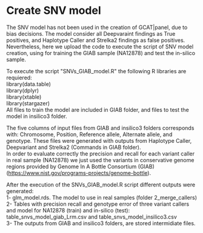 # Create SNV model

The SNV model has not been used in the creation of GCAT|panel, due to bias decisions. The model consider all Deepvaraint findings as True positives, and Haplotype Caller and Strelka2 findings as false positives. Nevertheless, here we upload the code to execute the script of SNV model creation, using for training the GIAB sample (NA12878) and test the in-silico sample.  

To execute the script "SNVs_GIAB_model.R" the following R libraries are requiered:  
library(data.table)  
library(dplyr)  
library(xtable)  
library(stargazer)  
All files to train the model are included in GIAB folder, and files to test the model in insilico3 folder.  

The five columns of input files from GIAB and insilico3 folders corresponds with: Chromosome, Position, Reference allele, Alternate allele, and genotype. These files were generated with outputs from Haplotype Caller, Deepvariant and Strelka2 (Commands in GIAB folder).  
In order to evaluate correctly the precision and recall for each variant caller in real sample (NA12878) we just used the variants in conservative genome regions provided by Genome In A Bottle Consortium (GIAB)(https://www.nist.gov/programs-projects/genome-bottle).

After the execution of the SNVs_GIAB_model.R script different outputs were generated:  
1- glm_model.rds. The model to use in real samples (folder 2_merge_callers) 
2- Tables with precision recall and genotype error of three variant callers and model for NA12878 (train) and in-silico (test): table_snvs_model_giab_Lrm.csv and table_snvs_model_insilico3.csv  
3- The outputs from GIAB and insilico3 folders, are stored intermidiate files.  
